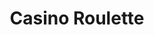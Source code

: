 ---
title: "Casino Roulette"
description: "A Casio Roulette Style Game using VRFlad's Point System"
pubDate: "Feb 13 2023"
code: "12"
setUpDifficulty: "1/5"
heroImage: "../../heroImages/ps_casino_roulette.png"
---